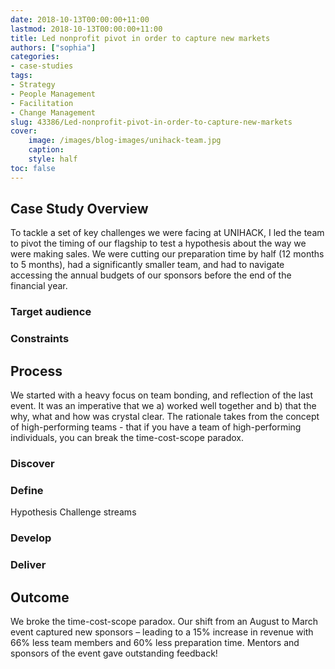 ```yaml
---
date: 2018-10-13T00:00:00+11:00
lastmod: 2018-10-13T00:00:00+11:00
title: Led nonprofit pivot in order to capture new markets
authors: ["sophia"]
categories:
- case-studies
tags:
- Strategy
- People Management
- Facilitation
- Change Management
slug: 43386/Led-nonprofit-pivot-in-order-to-capture-new-markets
cover:
    image: /images/blog-images/unihack-team.jpg
    caption: 
    style: half
toc: false
---
```


## Case Study Overview
To tackle a set of key challenges we were facing at UNIHACK, I led the team to pivot the timing of our flagship to test a hypothesis about the way we were making sales. We were cutting our preparation time by half (12 months to 5 months), had a significantly smaller team, and had to navigate accessing the annual budgets of our sponsors before the end of the financial year.

### Target audience

### Constraints

## Process
We started with a heavy focus on team bonding, and reflection of the last event. It was an imperative that we a) worked well together and b) that the why, what and how was crystal clear. The rationale takes from the concept of high-performing teams - that if you have a team of high-performing individuals, you can break the time-cost-scope paradox.

### Discover
### Define

Hypothesis
Challenge streams

### Develop
### Deliver


## Outcome
We broke the time-cost-scope paradox. Our shift from an August to March event captured new sponsors – leading to a 15% increase in revenue with 66% less team members and 60% less preparation time. Mentors and sponsors of the event gave outstanding feedback!